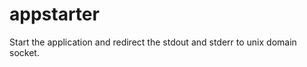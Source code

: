 appstarter
==========

Start the application and redirect the stdout and stderr to unix domain socket.
